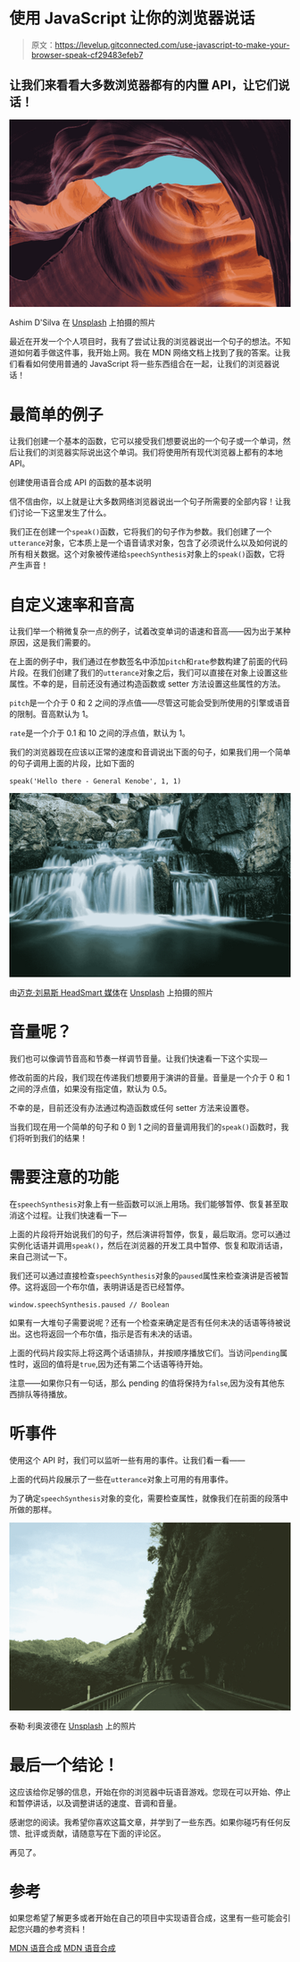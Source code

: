 # 使用 JavaScript 让你的浏览器说话

> 原文：<https://levelup.gitconnected.com/use-javascript-to-make-your-browser-speak-cf29483efeb7>

## 让我们来看看大多数浏览器都有的内置 API，让它们说话！

![](img/a15eea352f0fe8c1450fe4288153989c.png)

Ashim D'Silva 在 [Unsplash](https://unsplash.com?utm_source=medium&utm_medium=referral) 上拍摄的照片

最近在开发一个个人项目时，我有了尝试让我的浏览器说出一个句子的想法。不知道如何着手做这件事，我开始上网。我在 MDN 网络文档上找到了我的答案。让我们看看如何使用普通的 JavaScript 将一些东西组合在一起，让我们的浏览器说话！

# 最简单的例子

让我们创建一个基本的函数，它可以接受我们想要说出的一个句子或一个单词，然后让我们的浏览器实际说出这个单词。我们将使用所有现代浏览器上都有的本地 API。

创建使用语音合成 API 的函数的基本说明

信不信由你，以上就是让大多数网络浏览器说出一个句子所需要的全部内容！让我们讨论一下这里发生了什么。

我们正在创建一个`speak()`函数，它将我们的句子作为参数。我们创建了一个`utterance`对象，它本质上是一个语音请求对象，包含了必须说什么以及如何说的所有相关数据。这个对象被传递给`speechSynthesis`对象上的`speak()`函数，它将产生声音！

# 自定义速率和音高

让我们举一个稍微复杂一点的例子，试着改变单词的语速和音高——因为出于某种原因，这是我们需要的。

在上面的例子中，我们通过在参数签名中添加`pitch`和`rate`参数构建了前面的代码片段。在我们创建了我们的`utterance`对象之后，我们可以直接在对象上设置这些属性。不幸的是，目前还没有通过构造函数或 setter 方法设置这些属性的方法。

`pitch`是一个介于 0 和 2 之间的浮点值——尽管这可能会受到所使用的引擎或语音的限制。音高默认为 1。

`rate`是一个介于 0.1 和 10 之间的浮点值，默认为 1。

我们的浏览器现在应该以正常的速度和音调说出下面的句子，如果我们用一个简单的句子调用上面的片段，比如下面的

```
speak('Hello there - General Kenobe', 1, 1)
```

![](img/79632a974e4efcc1befb15c44970be2b.png)

由[迈克·刘易斯 HeadSmart 媒体](https://unsplash.com/@mikeanywhere?utm_source=medium&utm_medium=referral)在 [Unsplash](https://unsplash.com?utm_source=medium&utm_medium=referral) 上拍摄的照片

# 音量呢？

我们也可以像调节音高和节奏一样调节音量。让我们快速看一下这个实现—

修改前面的片段，我们现在传递我们想要用于演讲的音量。音量是一个介于 0 和 1 之间的浮点值，如果没有指定值，默认为 0.5。

不幸的是，目前还没有办法通过构造函数或任何 setter 方法来设置卷。

当我们现在用一个简单的句子和 0 到 1 之间的音量调用我们的`speak()`函数时，我们将听到我们的结果！

# 需要注意的功能

在`speechSynthesis`对象上有一些函数可以派上用场。我们能够暂停、恢复甚至取消这个过程。让我们快速看一下—

上面的片段将开始说我们的句子，然后演讲将暂停，恢复，最后取消。您可以通过实例化话语并调用`speak()`，然后在浏览器的开发工具中暂停、恢复和取消话语，来自己测试一下。

我们还可以通过直接检查`speechSynthesis`对象的`paused`属性来检查演讲是否被暂停。这将返回一个布尔值，表明讲话是否已经暂停。

```
window.speechSynthesis.paused // Boolean
```

如果有一大堆句子需要说呢？还有一个检查来确定是否有任何未决的话语等待被说出。这也将返回一个布尔值，指示是否有未决的话语。

上面的代码片段实际上将这两个话语排队，并按顺序播放它们。当访问`pending`属性时，返回的值将是`true`,因为还有第二个话语等待开始。

注意——如果你只有一句话，那么 pending 的值将保持为`false`,因为没有其他东西排队等待播放。

# 听事件

使用这个 API 时，我们可以监听一些有用的事件。让我们看一看——

上面的代码片段展示了一些在`utterance`对象上可用的有用事件。

为了确定`speechSynthesis`对象的变化，需要检查属性，就像我们在前面的段落中所做的那样。

![](img/c6136e7370b10c76f5952caf1778b213.png)

泰勒·利奥波德在 [Unsplash](https://unsplash.com?utm_source=medium&utm_medium=referral) 上的照片

# 最后一个结论！

这应该给你足够的信息，开始在你的浏览器中玩语音游戏。您现在可以开始、停止和暂停讲话，以及调整讲话的速度、音调和音量。

感谢您的阅读。我希望你喜欢这篇文章，并学到了一些东西。如果你碰巧有任何反馈、批评或贡献，请随意写在下面的评论区。

再见了。

# 参考

如果您希望了解更多或者开始在自己的项目中实现语音合成，这里有一些可能会引起您兴趣的参考资料！

[MDN 语音合成](https://developer.mozilla.org/en-US/docs/Web/API/SpeechSynthesisUtterance)
[MDN 语音合成](https://developer.mozilla.org/en-US/docs/Web/API/SpeechSynthesis)